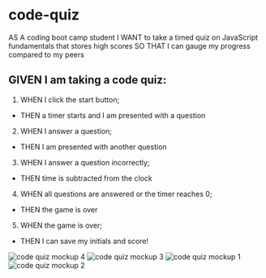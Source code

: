 # code-quiz
AS A coding boot camp student I WANT to take a timed quiz on JavaScript fundamentals that stores high scores SO THAT I can gauge my progress compared to my peers

## GIVEN I am taking a code quiz:

1. WHEN I click the start button;
- THEN a timer starts and I am presented with a question

2. WHEN I answer a question;
- THEN I am presented with another question

3. WHEN I answer a question incorrectly;
- THEN time is subtracted from the clock

4. WHEN all questions are answered or the timer reaches 0;
- THEN the game is over

5. WHEN the game is over;
- THEN I can save my initials and score!

![code quiz mockup  4](https://user-images.githubusercontent.com/100164686/160136064-c2155fee-cbd4-428e-8c34-2b85f74f9224.png)
![code quiz mockup  3](https://user-images.githubusercontent.com/100164686/160136113-3c9ebd05-e3a7-46a8-af3a-f3414e6b62ac.png)
![code quiz mockup  1](https://user-images.githubusercontent.com/100164686/160136120-55a22de1-e322-43eb-af0c-f392325e8775.png)
![code quiz mockup  2](https://user-images.githubusercontent.com/100164686/160136135-8a225055-f4aa-4042-97cd-ce108c51a89b.png)
